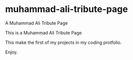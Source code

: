 # muhammad-ali-tribute-page
A Muhammad Ali Tribute  Page


This is a  Muhammad Ali Tribute  Page

This make the first of my projects in my coding protfolio.

Enjoy. 
